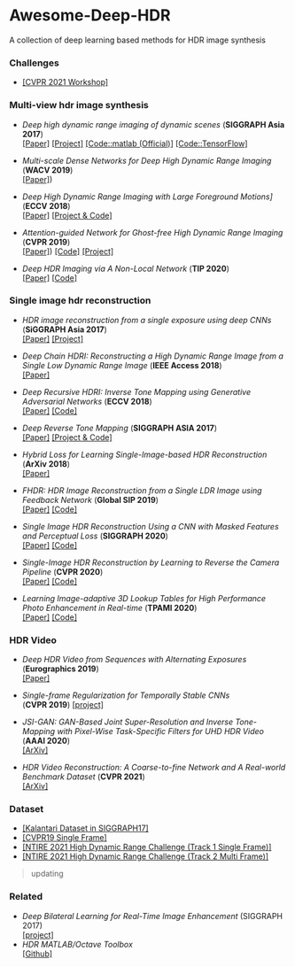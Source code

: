 # Awesome-Deep-HDR
A collection of deep learning based methods for HDR image synthesis

### Challenges

* [[CVPR 2021 Workshop]](https://arxiv.org/abs/2106.01439)


### Multi-view hdr image synthesis
* _Deep high dynamic range imaging of dynamic scenes_ (**SIGGRAPH Asia 2017**)<br>
[[Paper]](https://cseweb.ucsd.edu/~viscomp/projects/SIG17HDR/PaperData/SIGGRAPH17_HDR.pdf) [[Project]](http://viscomp.ucsd.edu/projects/SIG17HDR/) [[Code::matlab (Official)]](https://cseweb.ucsd.edu/~viscomp/projects/SIG17HDR/PaperData/SIGGRAPH17_HDR_Code_v1.0.zip) [[Code::TensorFlow]](https://github.com/TH3CHARLie/deep-high-dynamic-range)<br>
* _Multi-scale Dense Networks for Deep High Dynamic Range Imaging_ (**WACV 2019**)<br>
[[Paper]](https://ieeexplore.ieee.org/document/8658831))

* _Deep High Dynamic Range Imaging with Large Foreground Motions]_ (**ECCV 2018**) <br>
[[Paper]](https://www.ecva.net/papers/eccv_2018/papers_ECCV/papers/Shangzhe_Wu_Deep_High_Dynamic_ECCV_2018_paper.pdf) [[Project & Code]](https://elliottwu.com/projects/hdr/)

* _Attention-guided Network for Ghost-free High Dynamic Range Imaging_ (**CVPR 2019**) <br> 
[[Paper]](https://arxiv.org/abs/1904.10293)) [[Code]](https://github.com/qingsenyangit/AHDRNet) [[Project]](https://donggong1.github.io/ahdr.html)

* _Deep HDR Imaging via A Non-Local Network_ (**TIP 2020**)  
[[Paper]](https://ieeexplore.ieee.org/abstract/document/8989959) [[Code]](https://github.com/tuvovan/NHDRRNet)

### Single image hdr reconstruction
* _HDR image reconstruction from a single exposure using deep CNNs_ (**SiGGRAPH Asia 2017**) <br>
[[Paper]](https://arxiv.org/abs/1710.07480) [[Project]](http://hdrv.org/hdrcnn/)

* _Deep Chain HDRI: Reconstructing a High Dynamic Range Image from a Single Low Dynamic Range Image_ (**IEEE Access 2018**) <br>
[[Paper]](https://arxiv.org/abs/1801.06277)

* _Deep Recursive HDRI: Inverse Tone Mapping using Generative Adversarial Networks_ (**ECCV 2018**) <br>
[[Paper]](http://openaccess.thecvf.com/content_ECCV_2018/papers/Siyeong_Lee_Deep_Recursive_HDRI_ECCV_2018_paper.pdf) [[Code]](https://github.com/Siyeong-Lee/Deep_Recursive_HDRI)

* _Deep Reverse Tone Mapping_ (**SIGGRAPH ASIA 2017**) <br>[[Paper]](http://www.npal.cs.tsukuba.ac.jp/~endo/projects/DrTMO/paper/DrTMO_SIGGRAPHAsia.pdf) [[Project & Code]](http://www.npal.cs.tsukuba.ac.jp/~endo/projects/DrTMO/)

* _Hybrid Loss for Learning Single-Image-based HDR Reconstruction_ (**ArXiv 2018**) <br>
[[Paper]](https://arxiv.org/abs/1812.07134)

* _FHDR: HDR Image Reconstruction from a Single LDR Image using Feedback Network_ (**Global SIP 2019**) <br> 
[[Paper]](https://arxiv.org/abs/1912.11463) [[Code]](https://github.com/mukulkhanna/fhdr)

* _Single Image HDR Reconstruction Using a CNN with Masked Features and Perceptual Loss_ (**SIGGRAPH 2020**) <br>
[[Paper]](https://arxiv.org/abs/2005.07335) [[Code]](https://github.com/marcelsan/Deep-HdrReconstruction)

* _Single-Image HDR Reconstruction by Learning to Reverse the Camera Pipeline_ (**CVPR 2020**) <br>
[[Paper]](https://arxiv.org/abs/2004.01179) [[Code]](https://github.com/alex04072000/SingleHDR)

* _Learning Image-adaptive 3D Lookup Tables for High Performance Photo Enhancement in Real-time_ (**TPAMI 2020**) <br>
[[Paper]](https://arxiv.org/abs/2009.14468) [[Code]](https://github.com/HuiZeng/Image-Adaptive-3DLUT)

### HDR Video
* _Deep HDR Video from Sequences with Alternating Exposures_ (**Eurographics 2019**) <br>
[[Paper]](https://people.engr.tamu.edu/nimak/Data/Eurographics19_HDRVideo.pdf)

* _Single-frame Regularization for Temporally Stable CNNs_ <br>
(**CVPR 2019**) [[project]](http://hdrv.org/hdrcnn/cvpr2019)

* _JSI-GAN: GAN-Based Joint Super-Resolution and Inverse Tone-Mapping with Pixel-Wise Task-Specific Filters for UHD HDR Video_ (**AAAI 2020**) <br> 
[[ArXiv]](https://arxiv.org/abs/1909.04391)

* _HDR Video Reconstruction: A Coarse-to-fine Network and A Real-world Benchmark Dataset_ (**CVPR 2021**) <br> [[ArXiv]](https://arxiv.org/pdf/2103.14943.pdf)

### Dataset
* [[Kalantari Dataset in SIGGRAPH17]](https://cseweb.ucsd.edu/~viscomp/projects/SIG17HDR/)
* [[CVPR19 Single Frame]](https://alex04072000.github.io/SingleHDR/)
* [[NTIRE 2021 High Dynamic Range Challenge (Track 1 Single Frame)]](https://competitions.codalab.org/competitions/28161#participate-get-data)
* [[NTIRE 2021 High Dynamic Range Challenge (Track 2 Multi Frame)]](https://competitions.codalab.org/competitions/28162)
> updating


### Related

* _Deep Bilateral Learning for Real-Time Image Enhancement_ (SIGGRAPH 2017) <br> [[project]](https://groups.csail.mit.edu/graphics/hdrnet/)
* _HDR MATLAB/Octave Toolbox_ <br>
[[Github]](https://github.com/banterle/HDR_Toolbox)
